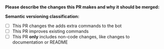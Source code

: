**Please describe the changes this PR makes and why it should be merged:**


**Semantic versioning classification:**  
- [ ] This PR changes the adds extra commands to the bot
- [ ] This PR improves existing commands
- [ ] This PR **only** includes non-code changes, like changes to documentation or README